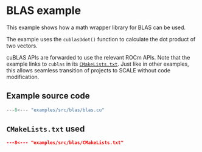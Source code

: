 # BLAS example

This example shows how a math wrapper library for BLAS can be used.

The example uses the `cublasDdot()` function to calculate the dot product of two vectors.

cuBLAS APIs are forwarded to use the relevant ROCm APIs.
Note that the example links to `cublas` in its [`CMakeLists.txt`](#cmakeliststxt-used).
Just like in other examples, this allows seamless transition of projects to SCALE without code modification.

## Example source code

```cpp
---8<--- "examples/src/blas/blas.cu"
```

## `CMakeLists.txt` used

```cmake
---8<--- "examples/src/blas/CMakeLists.txt"
```
